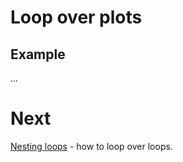 # Loop over plots

## Example

...

# Next

[Nesting loops](09-nestedLoops.md) - how to loop over loops.
